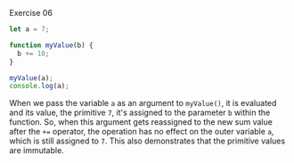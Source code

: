  Exercise 06

```js
let a = 7;

function myValue(b) {
  b += 10;
}

myValue(a);
console.log(a);
```

When we pass the variable `a` as an argument to `myValue()`, it is evaluated and its value, the primitive `7`, it's assigned to the parameter `b` within the function. So, when this argument gets reassigned to the new sum value after the `+=` operator, the operation has no effect on the outer variable `a`, which is still assigned to `7`. This also demonstrates that the primitive values are immutable.